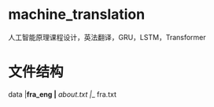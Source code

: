# machine_translation
人工智能原理课程设计，英法翻译，GRU，LSTM，Transformer

# 文件结构
data
  |__fra_eng
        |__ _about.txt
        |__ fra.txt
